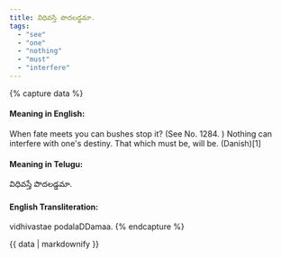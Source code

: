 ```yaml
---
title: విధివస్తే పొదలడ్డమా.
tags:
  - "see"
  - "one"
  - "nothing"
  - "must"
  - "interfere"
---
```


{% capture data %}
#### Meaning in English:
When fate meets you can bushes stop it?
(See No. 1284. )
Nothing can interfere with one's destiny.
That which must be, will be. (Danish)[1]

#### Meaning in Telugu:
విధివస్తే పొదలడ్డమా.

#### English Transliteration:
vidhivastae podalaDDamaa.
{% endcapture %}

{{ data | markdownify }}

